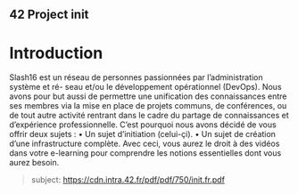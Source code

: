 ## 42 Project init
# Introduction
Slash16 est un réseau de personnes passionnées par l’administration système et ré-
seau et/ou le développement opérationnel (DevOps).
Nous avons pour but aussi de permettre une unification des connaissances entre ses
membres via la mise en place de projets communs, de conférences, ou de tout autre activité
rentrant dans le cadre du partage de connaissances et d’expérience professionnelle.
C’est pourquoi nous avons décidé de vous offrir deux sujets :
• Un sujet d’initiation (celui-çi).
• Un sujet de création d’une infrastructure complète.
Avec ceci, vous aurez le droit à des vidéos dans votre e-learning pour comprendre les
notions essentielles dont vous aurez besoin.


> subject: https://cdn.intra.42.fr/pdf/pdf/750/init.fr.pdf